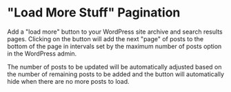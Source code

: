 # "Load More Stuff" Pagination

Add a "load more" button to your WordPress site archive and search results pages. Clicking on the button will add the next "page" of posts to the bottom of the page in intervals set by the maximum number of posts option in the WordPress admin.

The number of posts to be updated will be automatically adjusted based on the number of remaining posts to be added and the button will automatically hide when there are no more posts to load.
